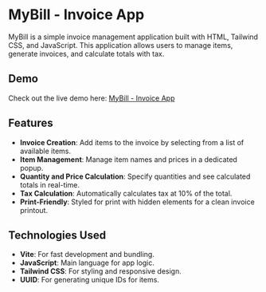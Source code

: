 # MyBill - Invoice App

MyBill is a simple invoice management application built with HTML, Tailwind CSS, and JavaScript. This application allows users to manage items, generate invoices, and calculate totals with tax.

## Demo

Check out the live demo here: [MyBill - Invoice App](https://invoice-vite-snl.netlify.app/)

## Features

- **Invoice Creation**: Add items to the invoice by selecting from a list of available items.
- **Item Management**: Manage item names and prices in a dedicated popup.
- **Quantity and Price Calculation**: Specify quantities and see calculated totals in real-time.
- **Tax Calculation**: Automatically calculates tax at 10% of the total.
- **Print-Friendly**: Styled for print with hidden elements for a clean invoice printout.

## Technologies Used

- **Vite**: For fast development and bundling.
- **JavaScript**: Main language for app logic.
- **Tailwind CSS**: For styling and responsive design.
- **UUID**: For generating unique IDs for items.
